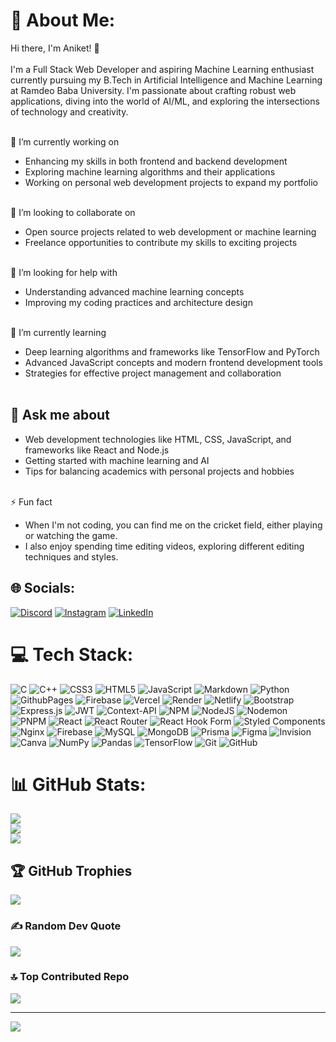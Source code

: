 # 💫 About Me:
Hi there, I'm Aniket! 👋<br><br>I'm a Full Stack Web Developer and aspiring Machine Learning enthusiast currently pursuing my B.Tech in Artificial Intelligence and Machine Learning at Ramdeo Baba University. I'm passionate about crafting robust web applications, diving into the world of AI/ML, and exploring the intersections of technology and creativity.<br><br>

🔭 I’m currently working on<br>
- Enhancing my skills in both frontend and backend development<br>
- Exploring machine learning algorithms and their applications<br>
- Working on personal web development projects to expand my portfolio<br><br>

👯 I’m looking to collaborate on<br>
- Open source projects related to web development or machine learning<br>
- Freelance opportunities to contribute my skills to exciting projects<br><br>

🤝 I’m looking for help with<br>
- Understanding advanced machine learning concepts<br>
- Improving my coding practices and architecture design<br><br>

🌱 I’m currently learning<br>
- Deep learning algorithms and frameworks like TensorFlow and PyTorch<br>
- Advanced JavaScript concepts and modern frontend development tools<br>
- Strategies for effective project management and collaboration<br><br>

## 💬 Ask me about<br>
- Web development technologies like HTML, CSS, JavaScript, and frameworks like React and Node.js<br>
- Getting started with machine learning and AI<br>
- Tips for balancing academics with personal projects and hobbies<br><br>

⚡ Fun fact<br>
- When I'm not coding, you can find me on the cricket field, either playing or watching the game.<br>
- I also enjoy spending time editing videos, exploring different editing techniques and styles.


## 🌐 Socials:
[![Discord](https://img.shields.io/badge/Discord-%237289DA.svg?logo=discord&logoColor=white)](https://discord.gg/aniiiii_16) [![Instagram](https://img.shields.io/badge/Instagram-%23E4405F.svg?logo=Instagram&logoColor=white)](https://instagram.com/_ani_ket.22) [![LinkedIn](https://img.shields.io/badge/LinkedIn-%230077B5.svg?logo=linkedin&logoColor=white)](https://linkedin.com/in/aniketraut16) 

# 💻 Tech Stack:
![C](https://img.shields.io/badge/c-%2300599C.svg?style=flat&logo=c&logoColor=white) ![C++](https://img.shields.io/badge/c++-%2300599C.svg?style=flat&logo=c%2B%2B&logoColor=white) ![CSS3](https://img.shields.io/badge/css3-%231572B6.svg?style=flat&logo=css3&logoColor=white) ![HTML5](https://img.shields.io/badge/html5-%23E34F26.svg?style=flat&logo=html5&logoColor=white) ![JavaScript](https://img.shields.io/badge/javascript-%23323330.svg?style=flat&logo=javascript&logoColor=%23F7DF1E) ![Markdown](https://img.shields.io/badge/markdown-%23000000.svg?style=flat&logo=markdown&logoColor=white) ![Python](https://img.shields.io/badge/python-3670A0?style=flat&logo=python&logoColor=ffdd54) ![GithubPages](https://img.shields.io/badge/github%20pages-121013?style=flat&logo=github&logoColor=white) ![Firebase](https://img.shields.io/badge/firebase-%23039BE5.svg?style=flat&logo=firebase) ![Vercel](https://img.shields.io/badge/vercel-%23000000.svg?style=flat&logo=vercel&logoColor=white) ![Render](https://img.shields.io/badge/Render-%46E3B7.svg?style=flat&logo=render&logoColor=white) ![Netlify](https://img.shields.io/badge/netlify-%23000000.svg?style=flat&logo=netlify&logoColor=#00C7B7) ![Bootstrap](https://img.shields.io/badge/bootstrap-%238511FA.svg?style=flat&logo=bootstrap&logoColor=white) ![Express.js](https://img.shields.io/badge/express.js-%23404d59.svg?style=flat&logo=express&logoColor=%2361DAFB) ![JWT](https://img.shields.io/badge/JWT-black?style=flat&logo=JSON%20web%20tokens) ![Context-API](https://img.shields.io/badge/Context--Api-000000?style=flat&logo=react) ![NPM](https://img.shields.io/badge/NPM-%23CB3837.svg?style=flat&logo=npm&logoColor=white) ![NodeJS](https://img.shields.io/badge/node.js-6DA55F?style=flat&logo=node.js&logoColor=white) ![Nodemon](https://img.shields.io/badge/NODEMON-%23323330.svg?style=flat&logo=nodemon&logoColor=%BBDEAD) ![PNPM](https://img.shields.io/badge/pnpm-%234a4a4a.svg?style=flat&logo=pnpm&logoColor=f69220) ![React](https://img.shields.io/badge/react-%2320232a.svg?style=flat&logo=react&logoColor=%2361DAFB) ![React Router](https://img.shields.io/badge/React_Router-CA4245?style=flat&logo=react-router&logoColor=white) ![React Hook Form](https://img.shields.io/badge/React%20Hook%20Form-%23EC5990.svg?style=flat&logo=reacthookform&logoColor=white) ![Styled Components](https://img.shields.io/badge/styled--components-DB7093?style=flat&logo=styled-components&logoColor=white) ![Nginx](https://img.shields.io/badge/nginx-%23009639.svg?style=flat&logo=nginx&logoColor=white) ![Firebase](https://img.shields.io/badge/firebase-a08021?style=flat&logo=firebase&logoColor=ffcd34) ![MySQL](https://img.shields.io/badge/mysql-4479A1.svg?style=flat&logo=mysql&logoColor=white) ![MongoDB](https://img.shields.io/badge/MongoDB-%234ea94b.svg?style=flat&logo=mongodb&logoColor=white) ![Prisma](https://img.shields.io/badge/Prisma-3982CE?style=flat&logo=Prisma&logoColor=white) ![Figma](https://img.shields.io/badge/figma-%23F24E1E.svg?style=flat&logo=figma&logoColor=white) ![Invision](https://img.shields.io/badge/invision-FF3366?style=flat&logo=invision&logoColor=white) ![Canva](https://img.shields.io/badge/Canva-%2300C4CC.svg?style=flat&logo=Canva&logoColor=white) ![NumPy](https://img.shields.io/badge/numpy-%23013243.svg?style=flat&logo=numpy&logoColor=white) ![Pandas](https://img.shields.io/badge/pandas-%23150458.svg?style=flat&logo=pandas&logoColor=white) ![TensorFlow](https://img.shields.io/badge/TensorFlow-%23FF6F00.svg?style=flat&logo=TensorFlow&logoColor=white) ![Git](https://img.shields.io/badge/git-%23F05033.svg?style=flat&logo=git&logoColor=white) ![GitHub](https://img.shields.io/badge/github-%23121011.svg?style=flat&logo=github&logoColor=white)
# 📊 GitHub Stats:
![](https://github-readme-stats.vercel.app/api?username=aniketraut16&theme=nightowl&hide_border=false&include_all_commits=true&count_private=true)<br/>
![](https://github-readme-streak-stats.herokuapp.com/?user=aniketraut16&theme=nightowl&hide_border=false)<br/>
![](https://github-readme-stats.vercel.app/api/top-langs/?username=aniketraut16&theme=nightowl&hide_border=false&include_all_commits=true&count_private=true&layout=compact)

## 🏆 GitHub Trophies
![](https://github-profile-trophy.vercel.app/?username=aniketraut16&theme=onedark&no-frame=false&no-bg=false&margin-w=4)

### ✍️ Random Dev Quote
![](https://quotes-github-readme.vercel.app/api?type=horizontal&theme=radical)

### 🔝 Top Contributed Repo
![](https://github-contributor-stats.vercel.app/api?username=aniketraut16&limit=5&theme=tokyonight&combine_all_yearly_contributions=true)

---
[![](https://visitcount.itsvg.in/api?id=aniketraut16&icon=6&color=9)](https://visitcount.itsvg.in)

<!-- Proudly created with GPRM ( https://gprm.itsvg.in ) -->

